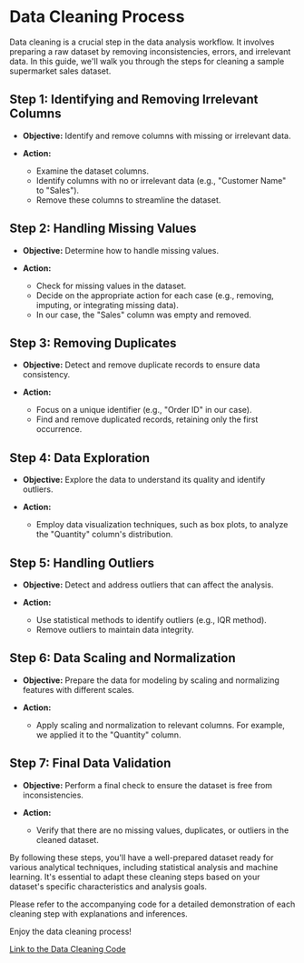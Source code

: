 # Data Cleaning Process

Data cleaning is a crucial step in the data analysis workflow. It involves preparing a raw dataset by removing inconsistencies, errors, and irrelevant data. In this guide, we'll walk you through the steps for cleaning a sample supermarket sales dataset.

## Step 1: Identifying and Removing Irrelevant Columns

- **Objective:** Identify and remove columns with missing or irrelevant data.

- **Action:**
  - Examine the dataset columns.
  - Identify columns with no or irrelevant data (e.g., "Customer Name" to "Sales").
  - Remove these columns to streamline the dataset.

## Step 2: Handling Missing Values

- **Objective:** Determine how to handle missing values.

- **Action:**
  - Check for missing values in the dataset.
  - Decide on the appropriate action for each case (e.g., removing, imputing, or integrating missing data).
  - In our case, the "Sales" column was empty and removed.

## Step 3: Removing Duplicates

- **Objective:** Detect and remove duplicate records to ensure data consistency.

- **Action:**
  - Focus on a unique identifier (e.g., "Order ID" in our case).
  - Find and remove duplicated records, retaining only the first occurrence.

## Step 4: Data Exploration

- **Objective:** Explore the data to understand its quality and identify outliers.

- **Action:**
  - Employ data visualization techniques, such as box plots, to analyze the "Quantity" column's distribution.

## Step 5: Handling Outliers

- **Objective:** Detect and address outliers that can affect the analysis.

- **Action:**
  - Use statistical methods to identify outliers (e.g., IQR method).
  - Remove outliers to maintain data integrity.

## Step 6: Data Scaling and Normalization

- **Objective:** Prepare the data for modeling by scaling and normalizing features with different scales.

- **Action:**
  - Apply scaling and normalization to relevant columns. For example, we applied it to the "Quantity" column.

## Step 7: Final Data Validation

- **Objective:** Perform a final check to ensure the dataset is free from inconsistencies.

- **Action:**
  - Verify that there are no missing values, duplicates, or outliers in the cleaned dataset.

By following these steps, you'll have a well-prepared dataset ready for various analytical techniques, including statistical analysis and machine learning. It's essential to adapt these cleaning steps based on your dataset's specific characteristics and analysis goals.

Please refer to the accompanying code for a detailed demonstration of each cleaning step with explanations and inferences.

Enjoy the data cleaning process!

[Link to the Data Cleaning Code](#link-to-your-code-file)
